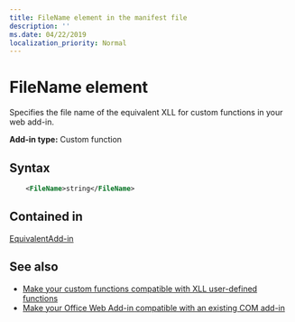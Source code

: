 ```yaml
---
title: FileName element in the manifest file
description: ''
ms.date: 04/22/2019
localization_priority: Normal
---
```


# FileName element

Specifies the file name of the equivalent XLL for custom functions in your web add-in.

**Add-in type:** Custom function

## Syntax

```XML
    <FileName>string</FileName>  
```

## Contained in

[EquivalentAdd-in](equivalentaddin.md)


## See also

- [Make your custom functions compatible with XLL user-defined functions](../../excel/make-custom-functions-compatible-with-xll-udf.md)
- [Make your Office Web Add-in compatible with an existing COM add-in](../../develop/make-office-web-add-in-compatible-with-existing-com-add-in.md)